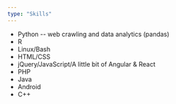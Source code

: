 ```yaml
---
type: "Skills"
---
```


* Python -- web crawling and data analytics (pandas)
* R
* Linux/Bash
* HTML/CSS
* jQuery/JavaScript/A little bit of Angular & React
* PHP
* Java
* Android
* C++

